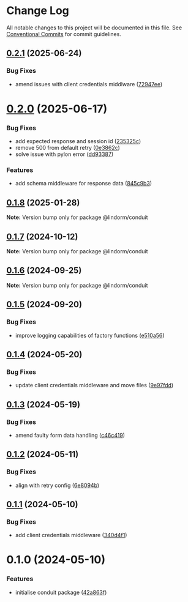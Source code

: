 # Change Log

All notable changes to this project will be documented in this file.
See [Conventional Commits](https://conventionalcommits.org) for commit guidelines.

## [0.2.1](https://github.com/lindorm-io/monorepo/compare/@lindorm/conduit@0.2.0...@lindorm/conduit@0.2.1) (2025-06-24)

### Bug Fixes

- amend issues with client credentials middlware ([72947ee](https://github.com/lindorm-io/monorepo/commit/72947eee035707c77ba59e867aedde1d51e7c3bd))

# [0.2.0](https://github.com/lindorm-io/monorepo/compare/@lindorm/conduit@0.1.8...@lindorm/conduit@0.2.0) (2025-06-17)

### Bug Fixes

- add expected response and session id ([235325c](https://github.com/lindorm-io/monorepo/commit/235325c94696f42c0c1cabdbc9a18638e7d41c83))
- remove 500 from default retry ([0e3862c](https://github.com/lindorm-io/monorepo/commit/0e3862c37c48b12c6a252a4fea0c10b4060a92b1))
- solve issue with pylon error ([dd93387](https://github.com/lindorm-io/monorepo/commit/dd9338704f3d96e4393587b560889af4aae8c073))

### Features

- add schema middleware for response data ([845c9b3](https://github.com/lindorm-io/monorepo/commit/845c9b3501ff35b7947caf5920bf21eba0e2767b))

## [0.1.8](https://github.com/lindorm-io/monorepo/compare/@lindorm/conduit@0.1.7...@lindorm/conduit@0.1.8) (2025-01-28)

**Note:** Version bump only for package @lindorm/conduit

## [0.1.7](https://github.com/lindorm-io/monorepo/compare/@lindorm/conduit@0.1.6...@lindorm/conduit@0.1.7) (2024-10-12)

**Note:** Version bump only for package @lindorm/conduit

## [0.1.6](https://github.com/lindorm-io/monorepo/compare/@lindorm/conduit@0.1.5...@lindorm/conduit@0.1.6) (2024-09-25)

**Note:** Version bump only for package @lindorm/conduit

## [0.1.5](https://github.com/lindorm-io/monorepo/compare/@lindorm/conduit@0.1.4...@lindorm/conduit@0.1.5) (2024-09-20)

### Bug Fixes

- improve logging capabilities of factory functions ([e510a56](https://github.com/lindorm-io/monorepo/commit/e510a5679843e5120df87d60b864d2274647dc25))

## [0.1.4](https://github.com/lindorm-io/monorepo/compare/@lindorm/conduit@0.1.3...@lindorm/conduit@0.1.4) (2024-05-20)

### Bug Fixes

- update client credentials middleware and move files ([9e97fdd](https://github.com/lindorm-io/monorepo/commit/9e97fdd74be547db33eafead56a0ad6d87744871))

## [0.1.3](https://github.com/lindorm-io/monorepo/compare/@lindorm/conduit@0.1.2...@lindorm/conduit@0.1.3) (2024-05-19)

### Bug Fixes

- amend faulty form data handling ([c46c419](https://github.com/lindorm-io/monorepo/commit/c46c41965d75229636ef529a745aa70159233a46))

## [0.1.2](https://github.com/lindorm-io/monorepo/compare/@lindorm/conduit@0.1.1...@lindorm/conduit@0.1.2) (2024-05-11)

### Bug Fixes

- align with retry config ([6e8094b](https://github.com/lindorm-io/monorepo/commit/6e8094b59469c450f5d6fc05ee2cd4e23d21c1ca))

## [0.1.1](https://github.com/lindorm-io/monorepo/compare/@lindorm/conduit@0.1.0...@lindorm/conduit@0.1.1) (2024-05-10)

### Bug Fixes

- add client credentials middleware ([340d4f1](https://github.com/lindorm-io/monorepo/commit/340d4f1227f37b98f0d7c5a274b01d63fe74c9ea))

# 0.1.0 (2024-05-10)

### Features

- initialise conduit package ([42a863f](https://github.com/lindorm-io/monorepo/commit/42a863f924cac05c5220bbc82e4a193c7b781d62))
